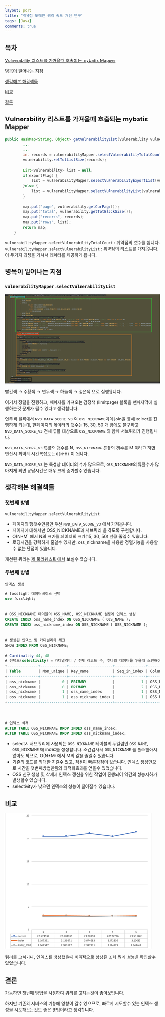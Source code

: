 ```yaml
---
layout: post
title: "취약점 도메인 쿼리 속도 개선 연구"
tags: [Java]
comments: true
---
```


## 목차
[Vulnerability 리스트를 가져올때 호출되는 mybatis Mapper](#vulnerability-리스트를-가져올때-호출되는-mybatis-Mapper)

[병목이 일어나는 지점](#병목이-일어나는-지점)

[생각해본 해결책들](#생각해본-해결책들)

[비교](#비교)

[결론](#결론)

## Vulnerability 리스트를 가져올때 호출되는 mybatis Mapper

```java
public HashMap<String, Object> getVulnerabilityList(Vulnerability vulnerability, boolean exportFlag) {
		...
		...
		int records = vulnerabilityMapper.selectVulnerabilityTotalCount(vulnerability);
		vulnerability.setTotListSize(records);

		List<Vulnerability> list = null;
		if(exportFlag) {
			list = vulnerabilityMapper.selectVulnerabilityExportList(vulnerability);
		}else {
			list = vulnerabilityMapper.selectVulnerabilityList(vulnerability);
		}

		map.put("page", vulnerability.getCurPage());
		map.put("total", vulnerability.getTotBlockSize());
		map.put("records", records);
		map.put("rows", list);
		return map;
	}
```

`vulnerabilityMapper.selectVulnerabilityTotalCount` : 취약점의 갯수를 셉니다.
`vulnerabilityMapper.selectVulnerabilityList` : 취약점의 리스트를 가져옵니다.
이 두가지 과정을 거쳐서 데이터를 제공하게 됩니다.


## 병목이 일어나는 지점

### `vulnerabilityMapper.selectVulnerabilityList`

![2021_12_28 18_07 Office Lens.jpg](/imgs/fosslight/2022-08-02-vulnerability-time-complexity/1.png)

빨간색 → 주황색 → 연두색 → 하늘색 → 검은색 으로 실행됩니다.

여기서 정렬을 진행하고, 페이지를 가져오는 검정색 (limitpage) 블록을 맨마지막에 실행하는것 문제가 될수 있다고 생각합니다.

연두색 블록에서 `NVD_DATA_SCORE_V3` 와 `OSS_NICKNAME`과의 join을 통해 select를 진행하게 되는데, 한페이지의 데이터의 갯수는 15, 30, 50 개 임에도 불구하고 `NVD_DATA_SCORE_V3` 전체 튜플 대상으로 `OSS_NICKNAME` 와 함께 서브쿼리가 진행됩니다.

`NVD_DATA_SCORE_V3` 튜플의 갯수를 N,  `OSS_NICKNAME` 튜플의 갯수를 M 이라고 하면 연산시 최악의 시간복잡도는 `O(N*M)` 이 됩니다. 

`NVD_DATA_SCORE_V3` 는 특성상 데이터의 수가 많으므로, `OSS_NICKNAME`의 튜플수가 많아지게 되면 응답시간은 매우 크게 증가할수 있습니다.

## 생각해본 해결책들

### 첫번째 방법

`vulnerabilityMapper.selectVulnerabilityList`

- 페이지의 행갯수만큼만 우선 `NVD_DATA_SCORE_V3` 에서 가져옵니다.
- 페이지에 대해서만 OSS_NICKNAME과 서브쿼리 을 하도록 구현합니다.
- O(N*M) 에서 N의 크기를 페이지의 크기(15, 30, 50) 만큼 줄일수 있습니다.
- 로딩시간을 강력하게 줄일수 있지만, oss_nickname을 사용한 정렬기능을 사용할수 없는 단점이 있습니다.

개선된 쿼리는 [제 풀리퀘스트 에서](https://github.com/fosslight/fosslight/pull/614) 보실수 있습니다.

### 두번째 방법

`인덱스 생성`

```sql
# fosslight 데이터베이스 선택
use fosslight;


# OSS_NICKNAME 테이블의 OSS_NAME, OSS_NICKNAME 컬럼에 인덱스 생성
CREATE INDEX oss_name_index ON OSS_NICKNAME ( OSS_NAME );
CREATE INDEX oss_nickname_index ON OSS_NICKNAME ( OSS_NICKNAME );


# 생성된 인덱스 및 카디널리티 체크
SHOW INDEX FROM OSS_NICKNAME;

# Cardinality 44, 48
# 선택도(selectivity) = 카디널리티 / 전체 레코드 수, 하나의 데이터를 읽을때 스캔해야 하는 데이터의 비율
+--------------+------------+--------------------+--------------+--------------+-----------+-------------+----------+--------+------+------------+---------+---------------+---------+
| Table        | Non_unique | Key_name           | Seq_in_index | Column_name  | Collation | Cardinality | Sub_part | Packed | Null | Index_type | Comment | Index_comment | Ignored |
+--------------+------------+--------------------+--------------+--------------+-----------+-------------+----------+--------+------+------------+---------+---------------+---------+
| oss_nickname |          0 | PRIMARY            |            1 | OSS_NAME     | A         |          44 |     NULL | NULL   |      | BTREE      |         |               | NO      |
| oss_nickname |          0 | PRIMARY            |            2 | OSS_NICKNAME | A         |          88 |     NULL | NULL   |      | BTREE      |         |               | NO      |
| oss_nickname |          1 | oss_name_index     |            1 | OSS_NAME     | A         |          44 |     NULL | NULL   |      | BTREE      |         |               | NO      |
| oss_nickname |          1 | oss_nickname_index |            1 | OSS_NICKNAME | A         |          88 |     NULL | NULL   |      | BTREE      |         |               | NO      |
+--------------+------------+--------------------+--------------+--------------+-----------+-------------+----------+--------+------+------------+---------+---------------+---------+



# 인덱스 삭제
ALTER TABLE OSS_NICKNAME DROP INDEX oss_name_index;
ALTER TABLE OSS_NICKNAME DROP INDEX oss_nickname_index;

```

- select시 서브쿼리에 사용되는 `OSS_NICKNAME` 테이블의 두컬럼인 `OSS_NAME`, `OSS_NICKNAME` 에 index를 생성합니다. 조건검사시 `OSS_NICKNAME` 을 풀스캔하지 않아도 되므로, O(N*M) 에서 M의 값을 줄일수 있습니다.
- 기존의 코드를 최대한 지킬수 있고, 적용이 빠른장점이 있습니다. 인덱스 생성만으로 시간을 첫번째방법만큼의 최적화효과를 얻을수 있었습니다.
- OSS 신규 생성 및 삭제시 인덱스 갱신을 위한 작업이 진행되어 약간의 성능저하가 발생할수 있습니다.
- selectivity가 낮으면 인덱스의 성능이 떨어질수 있습니다.

## 비교
![2021_12_28 18_07 Office Lens.jpg](/imgs/fosslight/2022-08-02-vulnerability-time-complexity/2.png)

쿼리를 고치거나, 인덱스를 생성했을때 비약적으로 향상된 조회 쿼리 성능을 확인할수 있었습니다.


## 결론
가능하면 첫번째 방법을 사용하여 쿼리를 고치는것이 좋아보입니다.

하지만 기존의 서비스의 기능에 영향이 갈수 있으므로, 빠르게 시도할수 있는 인덱스 생성을 시도해보는것도 좋은 방법이라고 생각합니다.




